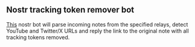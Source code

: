 ## Nostr tracking token remover bot

[This](https://njump.me/nprofile1qqsv2kx8e35mhk3uyutc9dekh27xftxjmgjck98n2mdu49nvkzmm38svlpj98) nostr bot will parse incoming notes from the specified relays, detect YouTube and Twitter/X URLs and reply the link to the original note with all tracking tokens removed. 
